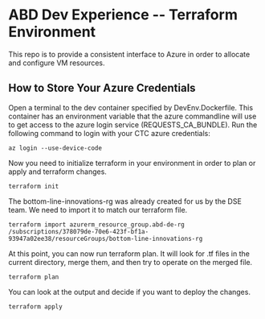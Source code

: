 # ABD Dev Experience -- Terraform Environment

This repo is to provide a consistent interface to Azure in order to allocate
and configure VM resources.

## How to Store Your Azure Credentials

Open a terminal to the dev container specified by DevEnv.Dockerfile. This container
has an environment variable that the azure commandline will use to get access to the
azure login service (REQUESTS_CA_BUNDLE). Run the following command to login with
your CTC azure credentials:

`az login --use-device-code`

Now you need to initialize terraform in your environment in order to plan or apply
and terraform changes.

`terraform init`

The bottom-line-innovations-rg was already created for us by the DSE team. We
need to import it to match our terraform file.

`terraform import azurerm_resource_group.abd-de-rg /subscriptions/378079de-70e6-423f-bf1a-93947a02ee38/resourceGroups/bottom-line-innovations-rg`

At this point, you can now run terraform plan. It will look for .tf files in the
current directory, merge them, and then try to operate on the merged file.

`terraform plan`

You can look at the output and decide if you want to deploy the changes.

`terraform apply`